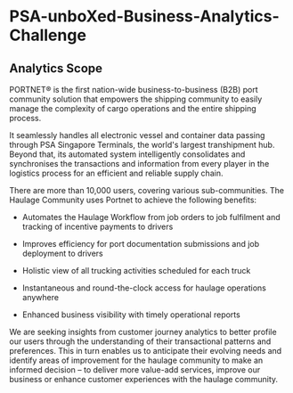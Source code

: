 # PSA-unboXed-Business-Analytics-Challenge
## Analytics Scope

PORTNET® is the first nation-wide business-to-business (B2B) port community solution that empowers the shipping community to easily manage the complexity of cargo operations and the entire shipping process.

It seamlessly handles all electronic vessel and container data passing through PSA Singapore Terminals, the world's largest transhipment hub. Beyond that, its automated system intelligently consolidates and synchronises the transactions and information from every player in the logistics process for an efficient and reliable supply chain.

There are more than 10,000 users, covering various sub-communities. The Haulage Community uses Portnet to achieve the following benefits:

- Automates the Haulage Workflow from job orders to job fulfilment and tracking of incentive payments to drivers

- Improves efficiency for port documentation submissions and job deployment to drivers

- Holistic view of all trucking activities scheduled for each truck

- Instantaneous and round-the-clock access for haulage operations anywhere

- Enhanced business visibility with timely operational reports

We are seeking insights from customer journey analytics to better profile our users through the understanding of their transactional patterns and preferences. This in turn enables us to anticipate their evolving needs and identify areas of improvement for the haulage community to make an informed decision – to deliver more value-add services, improve our business or enhance customer experiences with the haulage community.
